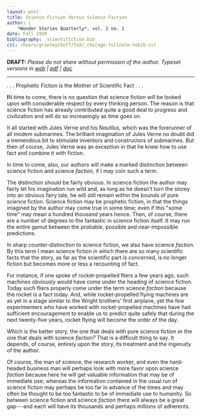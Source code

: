 ```yaml
---
layout: post
title: Science Fiction Versus Science Faction
author: |
    *Wonder Stories Quarterly*, vol. 2 no. 1
date: Fall 1930
bibliography: _scientifiction.bib
csl: /Users/grantwythoff/TeX/_chicago-fullnote-nobib.csl
---
```


**DRAFT:** *Please do not share without permission of the author. Typeset versions in [web](http://gernsback.wythoff.net/193009_science_fiction_science_faction.html) \| [pdf](https://github.com/gwijthoff/perversity_of_things/blob/gh-pages/typeset_drafts/193009_science_fiction_science_faction.pdf?raw=true) \| [doc](https://github.com/gwijthoff/perversity_of_things/blob/gh-pages/typeset_drafts/193009_science_fiction_science_faction.docx)*

* * * * * * * * 

. . . Prophetic Fiction is the Mother of Scientific Fact . . . 

**I**N time to come, there is no question that science fiction will be looked upon with considerable respect by every thinking person. The reason is that science fiction has already contributed quite a good deal to progress and civilization and will do so increasingly as time goes on.

It all started with Jules Verne and his *Nautilus,* which was the forerunner of all modem submarines. The brilliant imagination of Jules Verne no doubt did a tremendous bit to stimulate inventors and constructors of submarines. But then of course, Jules Verne was an exception in that he knew how to use fact and combine it
with fiction.

In time to come, also, our authors will make a marked distinction between science fiction and science *faction,* if I may coin such a term.

The distinction should be fairly obvious. In science fiction the author may fairly let his imagination run wild and, as long as he doesn't turn the storey into an obvious fairy tale, he will still remain within the bounds of pure science fiction. Science fiction may be prophetic fiction, in that the things imagined by the author may come true in some time; even if this "some time" may mean a hundred thousand years hence. Then, of course, there are a number of degrees to the fantastic in science fiction itself. It may run the entire gamut between the probable, possible and near-impossible predictions.

In sharp counter-distinction to science fiction, we also have science *faction.* By this term I mean science fiction in which there are so many scientific facts that the story, as far as the scientific part is concerned, is no longer fiction but becomes more or less a recounting of fact.

For instance, if one spoke of rocket-propelled fliers a few years ago, such machines obviously would have come under the heading of science fiction. Today such fliers properly come under the term science *faction* because the rocket is a fact today. And, while rocket-propelled flying machines are as yet in a stage similar to the Wright brothers' first airplane, yet the few experimenters who have worked with rocket-propelled machines have had sufficient encouragement to enable us to predict quite safely that during the next twenty-five years, rocket flying will become the order of the day.

Which is the better story, the one that deals with pure science fiction or the one that deals with science *faction?* That is a difficult thing to say. It depends, of course, entirely upon the story, its treatment and the ingenuity of the author.

Of course, the man of science, the research worker, and even the hard-headed business man will perhaps look with more favor upon science *faction* because here he will get valuable information that may be of immediate use; whereas the information contained in the usual run of science fiction may perhaps be too far in advance of the times and may often be thought to be too fantastic to be of immediate use to humanity. So between science fiction and science *faction* there will always be a great gap---and each will have its thousands and perhaps millions of adherents.